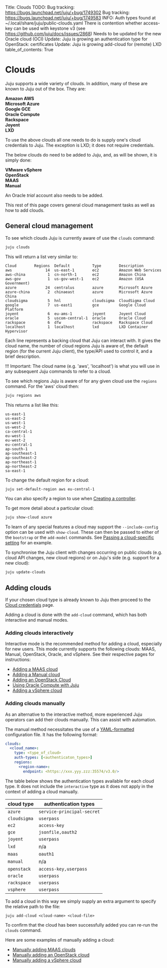 Title: Clouds
TODO:  Bug tracking: https://bugs.launchpad.net/juju/+bug/1749302
       Bug tracking: https://bugs.launchpad.net/juju/+bug/1749583
       INFO: Auth types found at ~/.local/share/juju/public-clouds.yaml
       There is contention whether access-key can be used with keystone v3 (see https://github.com/juju/docs/issues/2868)
       Needs to be updated for the new Oracle cloud (OCI)
       Update: Juju is growing an authentication type for OpenStack: certificates
       Update: Juju is growing add-cloud for (remote) LXD
table_of_contents: True

# Clouds

Juju supports a wide variety of clouds. In addition, many of these are known to
Juju out of the box. They are:

**Amazon AWS**  
**Microsoft Azure**  
**Google GCE**  
**Oracle Compute**  
**Rackspace**  
**Joyent**  
**LXD**

To use the above clouds all one needs to do is supply one's cloud credentials
to Juju. The exception is LXD; it does not require credentials.

The below clouds do need to be added to Juju, and, as will be shown, it is
simply done:

**VMware vSphere**  
**OpenStack**  
**MAAS**  
**Manual**

An Oracle *trial* account also needs to be added.

This rest of this page covers general cloud management tasks as well as how to
add clouds.

## General cloud management

To see which clouds Juju is currently aware of use the `clouds` command:

```bash
juju clouds
```

This will return a list very similar to:

```no-highlight
Cloud        Regions  Default          Type        Description
aws               14  us-east-1        ec2         Amazon Web Services
aws-china          1  cn-north-1       ec2         Amazon China
aws-gov            1  us-gov-west-1    ec2         Amazon (USA Government)
azure             24  centralus        azure       Microsoft Azure
azure-china        2  chinaeast        azure       Microsoft Azure China
cloudsigma         5  hnl              cloudsigma  CloudSigma Cloud
google             7  us-east1         gce         Google Cloud Platform
joyent             6  eu-ams-1         joyent      Joyent Cloud
oracle             5  uscom-central-1  oracle      Oracle Cloud
rackspace          6  dfw              rackspace   Rackspace Cloud
localhost          1  localhost        lxd         LXD Container Hypervisor
```

Each line represents a backing cloud that Juju can interact with. It gives the
cloud name, the number of cloud regions Juju is aware of, the default region
(for the current Juju client), the type/API used to control it, and a brief
description.

!!! Important:
    The cloud name (e.g. 'aws', 'localhost') is what you will use in any
    subsequent Juju commands to refer to a cloud.

To see which regions Juju is aware of for any given cloud use the `regions`
command. For the 'aws' cloud then:

```bash
juju regions aws
```

This returns a list like this:
  
```no-highlight
us-east-1
us-east-2
us-west-1
us-west-2
ca-central-1
eu-west-1
eu-west-2
eu-central-1
ap-south-1
ap-southeast-1
ap-southeast-2
ap-northeast-1
ap-northeast-2
sa-east-1
```

To change the default region for a cloud:

```bash
juju set-default-region aws eu-central-1
```

You can also specify a region to use when
[Creating a controller][controllers-creating].

To get more detail about a particular cloud:

```bash
juju show-cloud azure
```

To learn of any special features a cloud may support the `--include-config`
option can be used with `show-cloud`. These can then be passed to either of the
`bootstrap` or the `add-model` commands. See
[Passing a cloud-specific setting][controllers-creating-include-config] for
an example.

To synchronise the Juju client with changes occurring on public clouds (e.g.
cloud API changes, new cloud regions) or on Juju's side (e.g. support for a new
cloud):

```bash
juju update-clouds
```

## Adding clouds

If your chosen cloud type is already known to Juju then proceed to the
[Cloud credentials][credentials] page.

Adding a cloud is done with the `add-cloud` command, which has both interactive
and manual modes.

### Adding clouds interactively

Interactive mode is the recommended method for adding a cloud, especially for
new users. This mode currently supports the following clouds: MAAS, Manual,
OpenStack, Oracle, and vSphere. See their respective pages for instructions:

 - [Adding a MAAS cloud][clouds-maas-adding]
 - [Adding a Manual cloud][clouds-manual-adding]
 - [Adding an OpenStack Cloud][clouds-openstack-adding]
 - [Using Oracle Compute with Juju][clouds-oracle]
 - [Adding a vSphere cloud][clouds-vsphere-adding]

### Adding clouds manually

As an alternative to the interactive method, more experienced Juju operators
can add their clouds manually. This can assist with automation.

The manual method necessitates the use of a [YAML-formatted][yaml]
configuration file. It has the following format:

```yaml
clouds:
  <cloud_name>:
    type: <type_of_cloud>
    auth-types: [<authenticaton_types>]
    regions:
      <region-name>:
        endpoint: <https://xxx.yyy.zzz:35574/v3.0/>
```

The table below shows the authentication types available for each cloud type.
It does not include the `interactive` type as it does not apply in the context
of adding a cloud manually.

| cloud type      | authentication types            |
|-----------------|---------------------------------|
`azure`		  | `service-principal-secret`
`cloudsigma`	  | `userpass`
`ec2`		  | `access-key`
`gce`		  | `jsonfile,oauth2`
`joyent`	  | `userpass`
`lxd`		  | n/a
`maas`		  | `oauth1`
`manual`	  | n/a
`openstack` 	  | `access-key,userpass`
`oracle`	  | `userpass`
`rackspace`	  | `userpass`
`vsphere`	  | `userpass`

To add a cloud in this way we simply supply an extra argument to specify the
relative path to the file:
 
`juju add-cloud <cloud-name> <cloud-file>`

To confirm that the cloud has been successfully added you can re-run the
`clouds` command.

Here are some examples of manually adding a cloud:

 - [Manually adding MAAS clouds][clouds-maas-manual]
 - [Manually adding an OpenStack cloud][clouds-openstack-manual]
 - [Manually adding a vSphere cloud][clouds-vsphere-manual]


<!-- LINKS -->

[credentials]: ./credentials.md
[clouds-lxd]: ./clouds-LXD.md
[clouds-maas]: ./clouds-maas.md
[clouds-manual]: ./clouds-manual.md
[clouds-maas-add-credentials]: ./clouds-maas.md#add-credentials
[clouds-openstack]: ./help-openstack.md
[clouds-oracle]: ./help-oracle.md
[yaml]: http://www.yaml.org/spec/1.2/spec.html
[controllers-creating]: ./controllers-creating.md
[controllers-creating-include-config]: ./controllers-creating.md#passing-a-cloud-specific-setting
[clouds-vsphere-adding]: ./help-vmware.md#adding-a-vsphere-cloud
[clouds-openstack-adding]: ./help-openstack.md#adding-an-openstack-cloud
[clouds-maas-adding]: ./clouds-maas.md#adding-a-maas-cloud
[clouds-manual-adding]: ./clouds-manual.md#adding-a-manual-cloud
[clouds-maas-manual]: ./clouds-maas.md#manually-adding-maas-clouds
[clouds-openstack-manual]: ./help-openstack.md#manually-adding-an-openstack-cloud
[clouds-vsphere-manual]: ./help-vmware.md#manually-adding-a-vsphere-cloud
